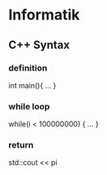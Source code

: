# Informatik

## C++ Syntax

### definition
int main(){
    ...
}

### while loop
while(i < 100000000) {
           ...
}

### return
std::cout << pi
